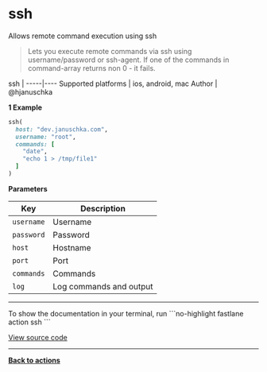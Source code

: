 # ssh


Allows remote command execution using ssh




> Lets you execute remote commands via ssh using username/password or ssh-agent. If one of the commands in command-array returns non 0 - it fails.


ssh |
-----|----
Supported platforms | ios, android, mac
Author | @hjanuschka



**1 Example**

```ruby
ssh(
  host: "dev.januschka.com",
  username: "root",
  commands: [
    "date",
    "echo 1 > /tmp/file1"
  ]
)
```





**Parameters**

Key | Description
----|------------
  `username` | Username
  `password` | Password
  `host` | Hostname
  `port` | Port
  `commands` | Commands
  `log` | Log commands and output




<hr />
To show the documentation in your terminal, run
```no-highlight
fastlane action ssh
```

<a href="https://github.com/fastlane/fastlane/blob/master/fastlane/lib/fastlane/actions/ssh.rb" target="_blank">View source code</a>

<hr />

<a href="/actions"><b>Back to actions</b></a>

